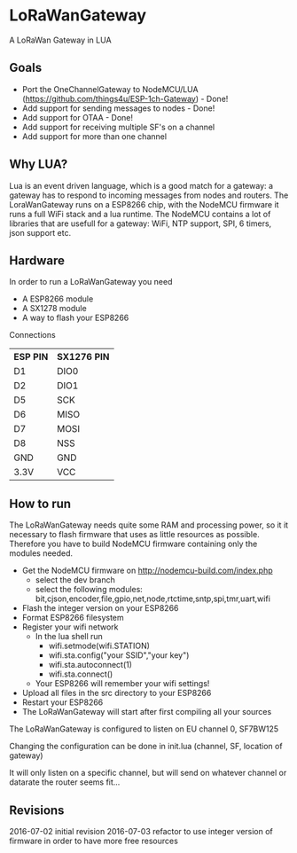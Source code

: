 # LoRaWanGateway
A LoRaWan Gateway in LUA
## Goals
+ Port the OneChannelGateway to NodeMCU/LUA (https://github.com/things4u/ESP-1ch-Gateway) - Done!
+ Add support for sending messages to nodes - Done!
+ Add support for OTAA - Done!
+ Add support for receiving multiple SF's on a channel
+ Add support for more than one channel

## Why LUA?
Lua is an event driven language, which is a good match for a gateway: a gateway has to respond to incoming messages from nodes and routers.
The LoraWanGateway runs on a ESP8266 chip, with the NodeMCU firmware it runs a full WiFi stack and a lua runtime. The NodeMCU contains a 
lot of libraries that are usefull for a gateway: WiFi, NTP support, SPI, 6 timers, json support etc.

## Hardware
In order to run a LoRaWanGateway you need
+ A ESP8266 module
+ A SX1278 module
+ A way to flash your ESP8266

Connections
<table>
<tr><th>ESP PIN</th><th>SX1276 PIN</th></tr>
<tr><td>D1</td><td>DIO0</td></tr>
<tr><td>D2</td><td>DIO1</td></tr>
<tr><td>D5</td><td>SCK</td></tr>
<tr><td>D6</td><td>MISO</td></tr>
<tr><td>D7</td><td>MOSI</td></tr>
<tr><td>D8</td><td>NSS</td></tr>
<tr><td>GND</td><td>GND</td></tr>
<tr><td>3.3V</td><td>VCC</td></tr>
</table>

## How to run

The LoRaWanGateway needs quite some RAM and processing power, so it it necessary to flash firmware that uses as little resources as possible. 
Therefore you have to build NodeMCU firmware containing only the modules needed.

+ Get the NodeMCU firmware on http://nodemcu-build.com/index.php 
	+ select the dev branch
	+ select the following modules: bit,cjson,encoder,file,gpio,net,node,rtctime,sntp,spi,tmr,uart,wifi
+ Flash the integer version on your ESP8266
+ Format ESP8266 filesystem
+ Register your wifi network
	+ In the lua shell run 
		+ wifi.setmode(wifi.STATION)
		+ wifi.sta.config("your SSID","your key")
		+ wifi.sta.autoconnect(1)
		+ wifi.sta.connect()
	+ Your ESP8266 will remember your wifi settings!
+ Upload all files in the src directory to your ESP8266
+ Restart your ESP8266
+ The LoRaWanGateway will start after first compiling all your sources


The LoRaWanGateway is configured to listen on EU channel 0, SF7BW125

Changing the configuration can be done in init.lua (channel, SF, location of gateway)

It will only listen on a specific channel, but will send on whatever channel or datarate the router seems fit...

## Revisions

2016-07-02 initial revision
2016-07-03 refactor to use integer version of firmware in order to have more free resources


 



